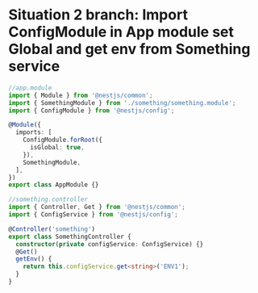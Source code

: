 # Situation 2 branch: Import ConfigModule in App module set Global and get env from Something service

```ts
//app.module
import { Module } from '@nestjs/common';
import { SomethingModule } from './something/something.module';
import { ConfigModule } from '@nestjs/config';

@Module({
  imports: [
    ConfigModule.forRoot({
      isGlobal: true,
    }),
    SomethingModule,
  ],
})
export class AppModule {}
```

```ts
//something.controller
import { Controller, Get } from '@nestjs/common';
import { ConfigService } from '@nestjs/config';

@Controller('something')
export class SomethingController {
  constructor(private configService: ConfigService) {}
  @Get()
  getEnv() {
    return this.configService.get<string>('ENV1');
  }
}
```

